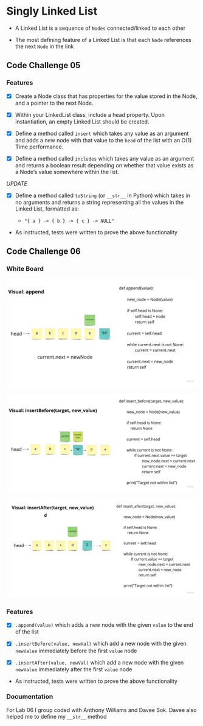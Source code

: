 # Singly Linked List

-   A Linked List is a sequence of `Nodes` connected/linked to each other

-   The most defining feature of a Linked List is that each `Node` references the next `Node` in the link

## Code Challenge 05

### Features

-   [x] Create a Node class that has properties for the value stored in the Node, and a pointer to the next Node.

-   [x] Within your LinkedList class, include a head property. Upon instantiation, an empty Linked List should be created.

-   [x] Define a method called `insert` which takes any value as an argument and adds a new node with that value to the `head` of the list with an O(1) Time performance.

-   [x] Define a method called `includes` which takes any value as an argument and returns a boolean result depending on whether that value exists as a Node’s value somewhere within the list.

_UPDATE_

-   [x] Define a method called `toString` (or `__str__` in Python) which takes in no arguments and returns a string representing all the values in the Linked List, formatted as:

    -   `"{ a } -> { b } -> { c } -> NULL"`

-   As instructed, tests were written to prove the above functionality

## Code Challenge 06

### White Board

![append](./assets/append.jpg)

![Insert Before](./assets/insert_before.jpg)

![Insert After](./assets/insert_after.jpg)

### Features

-   [x] `.append(value)` which adds a new node with the given `value` to the end of the list

-   [x] `.insertBefore(value, newVal)` which add a new node with the given `newValue` immediately before the first `value` node

-   [x] `.insertAfter(value, newVal)` which add a new node with the given `newValue` immediately after the first `value` node

-   As instructed, tests were written to prove the above functionality

### Documentation

For Lab 06 I group coded with Anthony Williams and Davee Sok. Davee also helped me to define my `__str__` method
